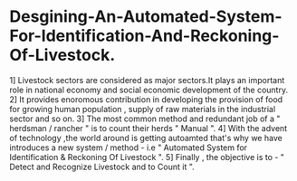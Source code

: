 # Desgining-An-Automated-System-For-Identification-And-Reckoning-Of-Livestock.
1] Livestock sectors are considered as major sectors.It plays an important role in national economy and social economic development of the country.
2] It provides enoromous contribution in developing the provision of food for growing human population , supply of raw materials in the industrial sector and so on.
3] The most common method and redundant job of a " herdsman / rancher " is to count their herds " Manual ".
4] With the advent of technology ,the world around is getting autoamted that's why we have introduces a new system / method - i.e " Automated System for Identification & Reckoning Of Livestock ".
5] Finally , the objective is to - " Detect and Recognize Livestock and to Count it ".
